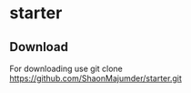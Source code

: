 # starter
## Download
For downloading use
       git clone https://github.com/ShaonMajumder/starter.git